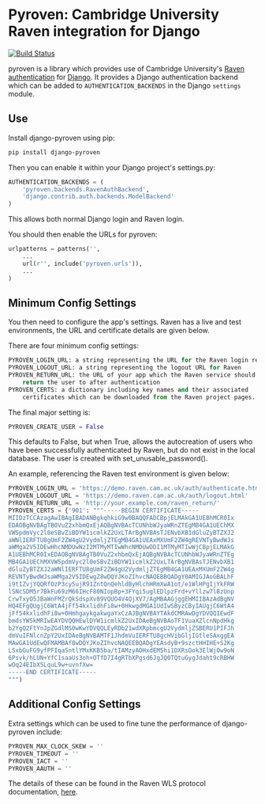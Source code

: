 # Pyroven: Cambridge University Raven integration for Django

[![Build Status](https://travis-ci.org/pyroven/django-pyroven.svg?branch=master)](https://travis-ci.org/pyroven/django-pyroven)

pyroven is a library which provides use of Cambridge University's [Raven authentication](http://raven.cam.ac.uk/) for [Django](https://www.djangoproject.com/). It provides a Django authentication backend which can be added to `AUTHENTICATION_BACKENDS` in the Django `settings` module.

## Use

Install django-pyroven using pip:

```bash
pip install django-pyroven
```

Then you can enable it within your Django project's settings.py:

```python
AUTHENTICATION_BACKENDS = (
    'pyroven.backends.RavenAuthBackend',
    'django.contrib.auth.backends.ModelBackend'
)
```

This allows both normal Django login and Raven login.

You should then enable the URLs for pyroven:

````python
urlpatterns = patterns('',
    ...
    url(r'', include('pyroven.urls')),
    ...
)
````

## Minimum Config Settings

You then need to configure the app's settings. Raven has a live and test environments, the URL and certificate details are given below.

There are four minimum config settings:

```python
PYROVEN_LOGIN_URL: a string representing the URL for the Raven login redirect.
PYROVEN_LOGOUT_URL: a string representing the logout URL for Raven
PYROVEN_RETURN_URL: the URL of your app which the Raven service should 
    return the user to after authentication
PYROVEN_CERTS: a dictionary including key names and their associated 
    certificates which can be downloaded from the Raven project pages.
```

The final major setting is:

```python
PYROVEN_CREATE_USER = False
```

This defaults to False, but when True, allows the autocreation of users who have been successfully authenticated by Raven, but do not exist in the local database. The user is created with set_unusable_password().

An example, referencing the Raven test environment is given below:

```python
PYROVEN_LOGIN_URL = 'https://demo.raven.cam.ac.uk/auth/authenticate.html'
PYROVEN_LOGOUT_URL = 'https://demo.raven.cam.ac.uk/auth/logout.html'
PYROVEN_RETURN_URL = 'http://your.example.com/raven_return/'
PYROVEN_CERTS = {'901': """-----BEGIN CERTIFICATE-----
MIIDzTCCAzagAwIBAgIBADANBgkqhkiG9w0BAQQFADCBpjELMAkGA1UEBhMCR0Ix
EDAOBgNVBAgTB0VuZ2xhbmQxEjAQBgNVBAcTCUNhbWJyaWRnZTEgMB4GA1UEChMX
VW5pdmVyc2l0eSBvZiBDYW1icmlkZ2UxLTArBgNVBAsTJENvbXB1dGluZyBTZXJ2
aWNlIERFTU8gUmF2ZW4gU2VydmljZTEgMB4GA1UEAxMXUmF2ZW4gREVNTyBwdWJs
aWMga2V5IDEwHhcNMDUwNzI2MTMyMTIwWhcNMDUwODI1MTMyMTIwWjCBpjELMAkG
A1UEBhMCR0IxEDAOBgNVBAgTB0VuZ2xhbmQxEjAQBgNVBAcTCUNhbWJyaWRnZTEg
MB4GA1UEChMXVW5pdmVyc2l0eSBvZiBDYW1icmlkZ2UxLTArBgNVBAsTJENvbXB1
dGluZyBTZXJ2aWNlIERFTU8gUmF2ZW4gU2VydmljZTEgMB4GA1UEAxMXUmF2ZW4g
REVNTyBwdWJsaWMga2V5IDEwgZ8wDQYJKoZIhvcNAQEBBQADgY0AMIGJAoGBALhF
i9tIZvjYQQRfOzP3cy5ujR91ZntQnQehldByHlchHRmXwA1ot/e1WlHPgIjYkFRW
lSNcSDM5r7BkFu69zM66IHcF80NIopBp+3FYqi5uglEDlpzFrd+vYllzw7lBzUnp
CrwTxyO5JBaWnFMZrQkSdspXv89VQUO4V4QjXV7/AgMBAAGjggEHMIIBAzAdBgNV
HQ4EFgQUgjC6WtA4jFf54kxlidhFi8w+0HkwgdMGA1UdIwSByzCByIAUgjC6WtA4
jFf54kxlidhFi8w+0HmhgaykgakwgaYxCzAJBgNVBAYTAkdCMRAwDgYDVQQIEwdF
bmdsYW5kMRIwEAYDVQQHEwlDYW1icmlkZ2UxIDAeBgNVBAoTF1VuaXZlcnNpdHkg
b2YgQ2FtYnJpZGdlMS0wKwYDVQQLEyRDb21wdXRpbmcgU2VydmljZSBERU1PIFJh
dmVuIFNlcnZpY2UxIDAeBgNVBAMTF1JhdmVuIERFTU8gcHVibGljIGtleSAxggEA
MAwGA1UdEwQFMAMBAf8wDQYJKoZIhvcNAQEEBQADgYEAsdyB+9szctHHIHE+S2Kg
LSxbGuFG9yfPFIqaSntlYMxKKB5ba/tIAMzyAOHxdEM5hi1DXRsOok3ElWjOw9oN
6Psvk/hLUN+YfC1saaUs3oh+OTfD7I4gRTbXPgsd6JgJQ0TQtuGygJdaht9cRBHW
wOq24EIbX5LquL9w+uvnfXw=
-----END CERTIFICATE-----
""")
```

## Additional Config Settings

Extra settings which can be used to fine tune the performance of django-pyroven include: 

```python
PYROVEN_MAX_CLOCK_SKEW = ''
PYROVEN_TIMEOUT = ''
PYROVEN_IACT = ''
PYROVEN_AAUTH = ''
```

The details of these can be found in the Raven WLS protocol documentation, [here](http://raven.cam.ac.uk/project/waa2wls-protocol.txt).
